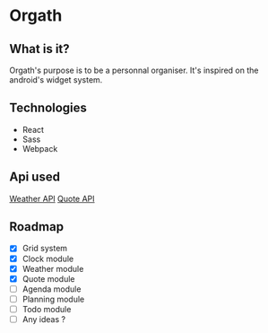 # Orgath

## What is it?
Orgath's purpose is to be a personnal organiser. It's inspired on the android's widget system.

## Technologies
- React
- Sass
- Webpack

## Api used
[Weather API](https://openweathermap.org/)
[Quote API](https://quotes.rest/)

## Roadmap
- [x] Grid system
- [x] Clock module
- [x] Weather module
- [x] Quote module
- [ ] Agenda module
- [ ] Planning module
- [ ] Todo module
- [ ] Any ideas ?